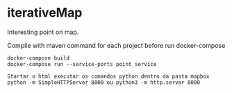 # iterativeMap
Interesting point on map.

Compile with maven command for each project before run docker-compose
```mvn compile package dependency:copy-dependencies -DincludeScope=runtime
docker-compose build
docker-compose run --service-ports point_service   

Startar o html executar os comandos python dentro da pasta mapbox 
python -m SimpleHTTPServer 8000 ou python3 -m http.server 8000
